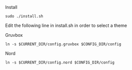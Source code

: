 Install
```
sudo ./install.sh
```

Edit the following line in install.sh in order to select a theme

Gruvbox
```
ln -s $CURRENT_DIR/config.gruvbox $CONFIG_DIR/config
```

Nord
```
ln -s $CURRENT_DIR/config.nord $CONFIG_DIR/config
```
